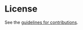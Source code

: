 # License

See the
[guidelines for contributions](https://github.com/ietf-wg-vcon/draft-ietf-vcon-vcon-core/blob/main/CONTRIBUTING.md).
